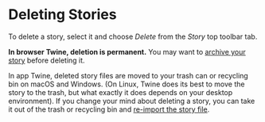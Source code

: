 # Deleting Stories

To delete a story, select it and choose _Delete_ from the _Story_ top toolbar
tab.

**In browser Twine, deletion is permanent.** You may want to [archive your
story](exporting.md) before deleting it.

In app Twine, deleted story files are moved to your trash can or recycling bin
on macOS and Windows. (On Linux, Twine does its best to move the story to the
trash, but what exactly it does depends on your desktop environment). If you
change your mind about deleting a story, you can take it out of the trash or
recycling bin and [re-import the story file](creating.md).